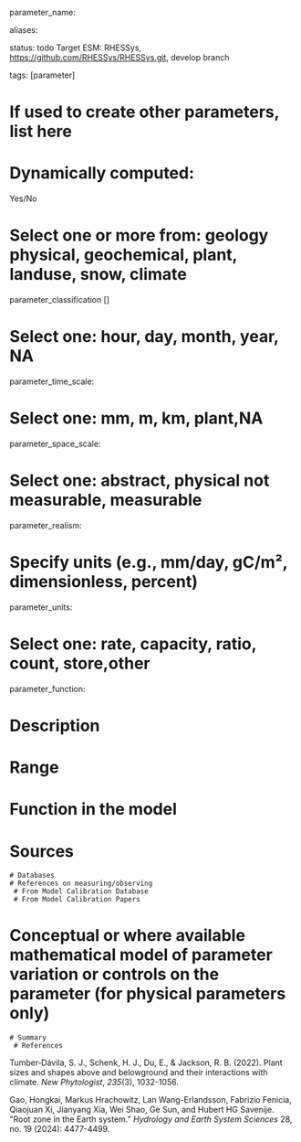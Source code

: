 
parameter_name: 

aliases:

status: todo
Target ESM: RHESSys, https://github.com/RHESSys/RHESSys.git, develop branch 

tags: [parameter]
# If used to create other parameters, list here


# Dynamically computed:  
Yes/No
# Select one or more from: geology physical,  geochemical, plant, landuse, snow, climate
parameter_classification []

# Select one: hour, day, month, year, NA
parameter_time_scale: 

# Select one: mm, m, km, plant,NA
parameter_space_scale: 

# Select one: abstract, physical not measurable, measurable
parameter_realism: 

# Specify units (e.g., mm/day, gC/m², dimensionless, percent)
parameter_units: 

# Select one: rate, capacity, ratio, count, store,other
parameter_function: 




# Description


# Range

# Function in the model

# Sources
	# Databases
	# References on measuring/observing
	 # From Model Calibration Database
	 # From Model Calibration Papers

# Conceptual or where available mathematical model of parameter variation or controls on the parameter  (for physical parameters only)
	# Summary
	 # References

Tumber‐Dávila, S. J., Schenk, H. J., Du, E., & Jackson, R. B. (2022). Plant sizes and shapes above and belowground and their interactions with climate. _New Phytologist_, _235_(3), 1032-1056.

Gao, Hongkai, Markus Hrachowitz, Lan Wang-Erlandsson, Fabrizio Fenicia, Qiaojuan Xi, Jianyang Xia, Wei Shao, Ge Sun, and Hubert HG Savenije. "Root zone in the Earth system." _Hydrology and Earth System Sciences_ 28, no. 19 (2024): 4477-4499.